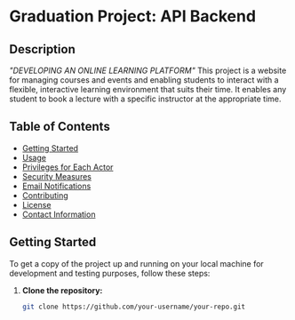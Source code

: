 # Graduation Project: API Backend

## Description
_"DEVELOPING AN ONLINE LEARNING PLATFORM"_
This project is a website for managing courses and events and enabling students to interact with a flexible, interactive learning environment that suits their time. It enables any student to book a lecture with a specific instructor at the appropriate time.

## Table of Contents
- [Getting Started](#getting-started)
- [Usage](#usage)
- [Privileges for Each Actor](#privileges-for-each-actor)
- [Security Measures](#security-measures)
- [Email Notifications](#email-notifications)
- [Contributing](#contributing)
- [License](#license)
- [Contact Information](#contact-information)

## Getting Started
To get a copy of the project up and running on your local machine for development and testing purposes, follow these steps:

1. **Clone the repository:**
   ```sh
   git clone https://github.com/your-username/your-repo.git
